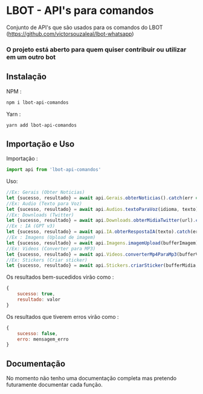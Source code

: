 # LBOT - API's para comandos
Conjunto de API's que são usados para os comandos do LBOT (https://github.com/victorsouzaleal/lbot-whatsapp)

### O projeto está aberto para quem quiser contribuir ou utilizar em um outro bot

## Instalação
NPM :
```bash
npm i lbot-api-comandos
```

Yarn :
```bash
yarn add lbot-api-comandos
```

## Importação e Uso

Importação :
```js
import api from 'lbot-api-comandos'
```

Uso: 
```js
//Ex: Gerais (Obter Noticias)
let {sucesso, resultado} = await api.Gerais.obterNoticias().catch(err => {console.log(err.erro)})
//Ex: Audio (Texto para Voz)
let {sucesso, resultado} = await api.Audios.textoParaVoz(idioma, texto).catch(err => {console.log(err.erro)})
//Ex: Downloads (Twitter)
let {sucesso, resultado} = await api.Downloads.obterMidiaTwitter(url).catch(err => {console.log(err.erro)})
//Ex : IA (GPT v3)
let {sucesso, resultado} = await api.IA.obterRespostaIA(texto).catch(err => {console.log(err.erro)})
//Ex : Imagens (Upload de imagem)
let {sucesso, resultado} = await api.Imagens.imagemUpload(bufferImagem).catch(err => {console.log(err.erro)})
//Ex: Videos (Converter para MP3)
let {sucesso, resultado} = await api.Videos.converterMp4ParaMp3(bufferVideo).catch(err => {console.log(err.erro)})
//Ex: Stickers (Criar sticker)
let {sucesso, resultado} = await api.Stickers.criarSticker(bufferMidia, opcoes).catch(err => {console.log(err.erro)})
```

Os resultados bem-sucedidos virão como :
```js
{
    sucesso: true,
    resultado: valor
}
```

Os resultados que tiverem erros virão como :
```js
{
    sucesso: false,
    erro: mensagem_erro
}
```

## Documentação
No momento não tenho uma documentação completa mas pretendo futuramente documentar cada função.
